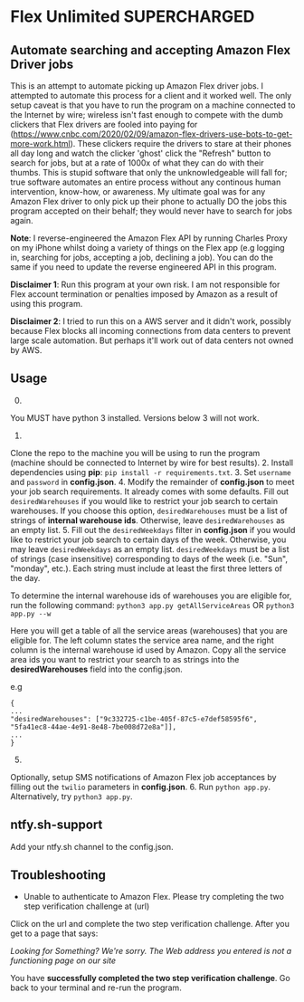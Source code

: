 # Flex Unlimited SUPERCHARGED #
## Automate searching and accepting Amazon Flex Driver jobs ##

This is an attempt to automate picking up Amazon Flex driver jobs.
I attempted to automate this process for a client and it worked well.
The only setup caveat is that you have to run the program on a machine connected to the Internet by wire; wireless isn't fast enough to compete with the dumb clickers that Flex drivers are fooled into paying for (https://www.cnbc.com/2020/02/09/amazon-flex-drivers-use-bots-to-get-more-work.html).
These clickers require the drivers to stare at their phones all day long and watch the clicker 'ghost' click the "Refresh" button to search for jobs, but at a rate of 1000x of what they can do with their thumbs.
This is stupid software that only the unknowledgeable will fall for; true software automates an entire process without any continous human intervention, know-how, or awareness.
My ultimate goal was for any Amazon Flex driver to only pick up their phone to actually DO the jobs this program accepted on their behalf; they would never have to search for jobs again.


**Note**: I reverse-engineered the Amazon Flex API by running Charles Proxy on my iPhone whilst doing a variety of things on the Flex app (e.g logging in, searching for jobs, accepting a job, declining a job).
You can do the same if you need to update the reverse engineered API in this program.

**Disclaimer 1**: Run this program at your own risk.
I am not responsible for Flex account termination or penalties imposed by Amazon as a result of using this program.


**Disclaimer 2**: I tried to run this on a AWS server and it didn't work, possibly because Flex blocks all incoming connections from data centers to prevent large scale automation.
But perhaps it'll work out of data centers not owned by AWS.


## Usage ##

0.
You MUST have python 3 installed.
Versions below 3 will not work.
 
1.
Clone the repo to the machine you will be using to run the program (machine should be connected to Internet by wire for best results).
2.
Install dependencies using **pip**: `pip install -r requirements.txt`.
3.
Set `username` and `password` in **config.json**.
4.
Modify the remainder of **config.json** to meet your job search requirements.
It already comes with some defaults.
Fill out `desiredWarehouses` if you would like to restrict your job search to certain warehouses.
If you choose this option, 
`desiredWarehouses` must be a list of strings of **internal warehouse ids**.
Otherwise, leave `desiredWarehouses` as an empty list.
5.
Fill out the `desiredWeekdays` filter in **config.json** if you would like to restrict your job search to certain days of the week.
Otherwise, you may leave `desiredWeekdays` as an empty list.
`desiredWeekdays` must be a list of strings (case insensitive) corresponding to days of the week (i.e.
"Sun", "monday", etc.).
Each string must include at least the first three letters of the day.

To determine the internal warehouse ids of warehouses you are eligible for, run the following command:
`python3 app.py getAllServiceAreas` OR `python3 app.py --w`

Here you will get a table of all the service areas (warehouses) that you are eligible for.
The left column states the service area name, and the right column is the internal warehouse id used by Amazon.
Copy all the service area ids you want to restrict your search to as strings into the **desiredWarehouses** field into the config.json.


e.g
```
{
...
"desiredWarehouses": ["9c332725-c1be-405f-87c5-e7def58595f6", "5fa41ec8-44ae-4e91-8e48-7be008d72e8a"]],
...
}
```
5.
Optionally, setup SMS notifications of Amazon Flex job acceptances by filling out the `twilio` parameters in  **config.json**.
6.
Run `python app.py`.
Alternatively, try `python3 app.py`.

## ntfy.sh-support
Add your ntfy.sh channel to the config.json.

## Troubleshooting ##

- Unable to authenticate to Amazon Flex.
Please try completing the two step verification challenge at (url)

Click on the url and complete the two step verification challenge.
After you get to a page that says:

_Looking for Something?
We're sorry.
The Web address you entered is not a functioning page on our site_

You have **successfully completed the two step verification challenge**.
Go back to your terminal and re-run the program.



